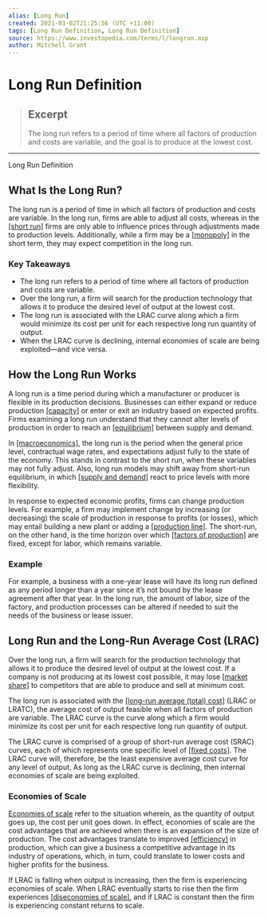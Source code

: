 ```yaml
---
alias: [Long Run]
created: 2021-03-02T21:25:56 (UTC +11:00)
tags: [Long Run Definition, Long Run Definition]
source: https://www.investopedia.com/terms/l/longrun.asp
author: Mitchell Grant
---
```


# Long Run Definition

> ## Excerpt
> The long run refers to a period of time where all factors of production and costs are variable, and the goal is to produce at the lowest cost.

---

Long Run Definition
## What Is the Long Run?

The long run is a period of time in which all factors of production and costs are variable. In the long run, firms are able to adjust all costs, whereas in the [[short run]](https://www.investopedia.com/terms/s/shortrun.asp) firms are only able to influence prices through adjustments made to production levels. Additionally, while a firm may be a [[monopoly]](https://www.investopedia.com/terms/m/monopoly.asp) in the short term, they may expect competition in the long run.

### Key Takeaways

-   The long run refers to a period of time where all factors of production and costs are variable.
-   Over the long run, a firm will search for the production technology that allows it to produce the desired level of output at the lowest cost.
-   The long run is associated with the LRAC curve along which a firm would minimize its cost per unit for each respective long run quantity of output.
-   When the LRAC curve is declining, internal economies of scale are being exploited—and vice versa.

## How the Long Run Works

A long run is a time period during which a manufacturer or producer is flexible in its production decisions. Businesses can either expand or reduce production [[capacity]](https://www.investopedia.com/terms/c/capacity.asp) or enter or exit an industry based on expected profits. Firms examining a long run understand that they cannot alter levels of production in order to reach an [[equilibrium]](https://www.investopedia.com/terms/e/equilibrium.asp) between supply and demand.

In [[macroeconomics]](https://www.investopedia.com/terms/m/macroeconomics.asp), the long run is the period when the general price level, contractual wage rates, and expectations adjust fully to the state of the economy. This stands in contrast to the short run, when these variables may not fully adjust. Also, long run models may shift away from short-run equilibrium, in which [[supply and demand]](https://www.investopedia.com/articles/economics/11/intro-supply-demand.asp) react to price levels with more flexibility.

In response to expected economic profits, firms can change production levels. For example, a firm may implement change by increasing (or decreasing) the scale of production in response to profits (or losses), which may entail building a new plant or adding a [[production line]](https://www.investopedia.com/terms/p/product-line.asp). The short-run, on the other hand, is the time horizon over which [[factors of production]](https://www.investopedia.com/terms/f/factors-production.asp) are fixed, except for labor, which remains variable.

### Example

For example, a business with a one-year lease will have its long run defined as any period longer than a year since it’s not bound by the lease agreement after that year. In the long run, the amount of labor, size of the factory, and production processes can be altered if needed to suit the needs of the business or lease issuer.

## Long Run and the Long-Run Average Cost (LRAC) 

Over the long run, a firm will search for the production technology that allows it to produce the desired level of output at the lowest cost. If a company is not producing at its lowest cost possible, it may lose [[market share]](https://www.investopedia.com/terms/m/marketshare.asp) to competitors that are able to produce and sell at minimum cost.

The long run is associated with the [[long-run average (total) cost]](https://www.investopedia.com/terms/l/lratc.asp) (LRAC or LRATC), the average cost of output feasible when all factors of production are variable. The LRAC curve is the curve along which a firm would minimize its cost per unit for each respective long run quantity of output.

The LRAC curve is comprised of a group of short-run average cost (SRAC) curves, each of which represents one specific level of [[fixed costs]](https://www.investopedia.com/terms/f/fixedcost.asp). The LRAC curve will, therefore, be the least expensive average cost curve for any level of output. As long as the LRAC curve is declining, then internal economies of scale are being exploited.

### Economies of Scale

[Economies of scale](https://www.investopedia.com/terms/e/economiesofscale.asp) refer to the situation wherein, as the quantity of output goes up, the cost per unit goes down. In effect, economies of scale are the cost advantages that are achieved when there is an expansion of the size of production. The cost advantages translate to improved [[efficiency]](https://www.investopedia.com/terms/e/efficiency.asp) in production, which can give a business a competitive advantage in its industry of operations, which, in turn, could translate to lower costs and higher profits for the business.

If LRAC is falling when output is increasing, then the firm is experiencing economies of scale. When LRAC eventually starts to rise then the firm experiences [[diseconomies of scale]](https://www.investopedia.com/terms/d/diseconomiesofscale.asp), and if LRAC is constant then the firm is experiencing constant returns to scale.
